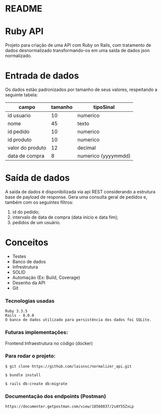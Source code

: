 # README

# Ruby API
Projeto para criação de uma API com Ruby on Rails, com tratamento de dados desnormalizado transformando-os
em uma saída de dados json normalizado.

# Entrada de dados
Os dados estão padronizados por tamanho de seus valores, respeitando a seguinte tabela:

| campo            | tamanho | tipoSinal           |
|------------------|---------|---------------------|
| id usuario       | 10      | numerico            |
| nome             | 45      | texto               |
| id pedido        | 10      | numerico            |
| id produto       | 10      | numerico            |
| valor do produto | 12      | decimal             |
| data de compra   | 8       | numerico (yyyymmdd) |

# Saída de dados
A saída de dados é disponibilizada via api REST considerando a estrutura base de payload
de response. Gera uma consulta geral de pedidos e, também com os seguintes filtros:

1. id do pedido;
2. intervalo de data de compra (data início e data fim);
3. pedidos de um usuário.


# Conceitos
* Testes
* Banco de dados
* Infrestrutura
* SOLID
* Automação (Ex: Build, Coverage)
* Desenho da API
* Git

### Tecnologias usadas
```
Ruby 3.3.5
Rails - 8.0.0
O banco de dados utilizado para persistência dos dados foi SQLite.
```
### Futuras implementações:
Frontend
Infraestrutura no código (docker)

### Para rodar o projeto:
```
$ git clone https://github.com/laisnsc/normalizer_api.git

$ bundle install

$ rails db:create db:migrate
```

### Documentação dos endpoints (Postman)
```
https://documenter.getpostman.com/view/18568837/2sAY55ZxLp    
```